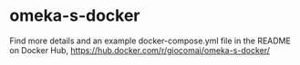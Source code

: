 # omeka-s-docker
Find more details and an example docker-compose.yml file in the README on Docker Hub, https://hub.docker.com/r/giocomai/omeka-s-docker/

